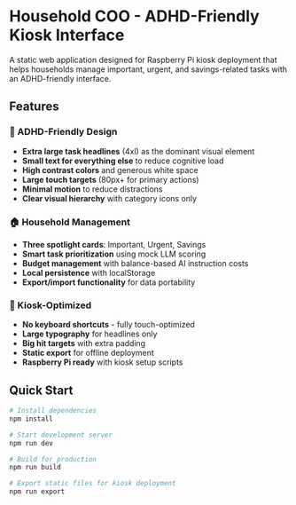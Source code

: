 # Household COO - ADHD-Friendly Kiosk Interface

A static web application designed for Raspberry Pi kiosk deployment that helps households manage important, urgent, and savings-related tasks with an ADHD-friendly interface.

## Features

### 🧠 ADHD-Friendly Design
- **Extra large task headlines** (4xl) as the dominant visual element
- **Small text for everything else** to reduce cognitive load
- **High contrast colors** and generous white space
- **Large touch targets** (80px+ for primary actions)
- **Minimal motion** to reduce distractions
- **Clear visual hierarchy** with category icons only

### 🏠 Household Management
- **Three spotlight cards**: Important, Urgent, Savings
- **Smart task prioritization** using mock LLM scoring
- **Budget management** with balance-based AI instruction costs
- **Local persistence** with localStorage
- **Export/import functionality** for data portability

### 📱 Kiosk-Optimized
- **No keyboard shortcuts** - fully touch-optimized
- **Large typography** for headlines only
- **Big hit targets** with extra padding
- **Static export** for offline deployment
- **Raspberry Pi ready** with kiosk setup scripts

## Quick Start

```bash
# Install dependencies
npm install

# Start development server
npm run dev

# Build for production
npm run build

# Export static files for kiosk deployment
npm run export
